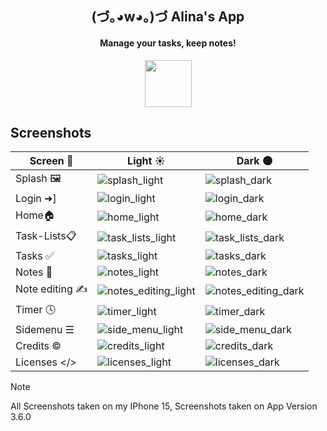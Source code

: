 <h2 align="center">(づ｡◕w◕｡)づ Alina's App</h2>
<h4 align="center">Manage your tasks, keep notes!</h4>

<p align="center">
  <a  href="https://apps.apple.com/at/app/alinas-app/id6738291729?l=en-GB" target="_blank">
    <img src="https://developer.apple.com/assets/elements/badges/download-on-the-app-store.svg" style="height: 75px">
  </a>
  
</p>


## Screenshots 
| Screen 📱 | Light ☀️ | Dark 🌑 |
|------------|--------|------|
| Splash   🖼️    | ![splash_light](https://github.com/sanriodev/aandm/blob/dev/screenshots/splash_light.PNG)       |   ![splash_dark](https://github.com/sanriodev/aandm/blob/dev/screenshots/splash_dark.PNG)    |
| Login    ➜]  |    ![login_light](https://github.com/sanriodev/aandm/blob/dev/screenshots/login_light.PNG)     |     ![login_dark](https://github.com/sanriodev/aandm/blob/dev/screenshots/login_dark.PNG)  |
| Home🏠 |    ![home_light](https://github.com/sanriodev/aandm/blob/dev/screenshots/home_light.PNG)     |    ![home_dark](https://github.com/sanriodev/aandm/blob/dev/screenshots/home_dark.PNG)   |
| Task-Lists📋 |   ![task_lists_light](https://github.com/sanriodev/aandm/blob/dev/screenshots/list_light.PNG)      |   ![task_lists_dark](https://github.com/sanriodev/aandm/blob/dev/screenshots/list_dark.PNG)    |
| Tasks ✅|    ![tasks_light](https://github.com/sanriodev/aandm/blob/dev/screenshots/task_light.PNG)     |    ![tasks_dark](https://github.com/sanriodev/aandm/blob/dev/screenshots/task_dark.PNG)   |
| Notes 📝|    ![notes_light](https://github.com/sanriodev/aandm/blob/dev/screenshots/note_light.PNG)     |    ![notes_dark](https://github.com/sanriodev/aandm/blob/dev/screenshots/note_dark.PNG)   |
| Note editing ✍️|    ![notes_editing_light](https://github.com/sanriodev/aandm/blob/dev/screenshots/note_edit_light.PNG)     |    ![notes_editing_dark](https://github.com/sanriodev/aandm/blob/dev/screenshots/note_edit_dark.PNG)   |
| Timer 🕓|    ![timer_light](https://github.com/sanriodev/aandm/blob/dev/screenshots/timer_light.PNG)     |    ![timer_dark](https://github.com/sanriodev/aandm/blob/dev/screenshots/timer_dark.PNG)   |
| Sidemenu ☰|    ![side_menu_light](https://github.com/sanriodev/aandm/blob/dev/screenshots/menu_light.PNG)     |    ![side_menu_dark](https://github.com/sanriodev/aandm/blob/dev/screenshots/menu_dark.PNG)   |
| Credits ©️|    ![credits_light](https://github.com/sanriodev/aandm/blob/dev/screenshots/credits_light.PNG)     |    ![credits_dark](https://github.com/sanriodev/aandm/blob/dev/screenshots/creadits_dark.PNG)   |
| Licenses </>|    ![licenses_light](https://github.com/sanriodev/aandm/blob/dev/screenshots/license_light.PNG)     |    ![licenses_dark](https://github.com/sanriodev/aandm/blob/dev/screenshots/license_dark.PNG)   |

> [!NOTE]
> All Screenshots taken on my IPhone 15, Screenshots taken on App Version 3.6.0

